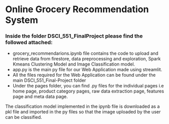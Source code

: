 # Online Grocery Recommendation System

### Inside the folder DSCI_551_FinalProject please find the followed attached: 
- grocery_recommendarions.ipynb file contains the code to upload and retrieve data from firestore, data preprocessing and exploration, Spark Kmeans Clustering Model and Image Classification model. 
- app.py is the main py file for our Web Application made using streamlit. 
- All the files required for the Web Application can be found under the main DSCI_551_Final-Project folder
- Under the pages folder, you can find .py files for the individual pages i.e home page, product category pages, raw data extraction page, features page and meta data page. 

The classification model implemented in the ipynb file is downloaded as a pkl file and imported in the py files so that the image uploaded by the user can be classified. 
